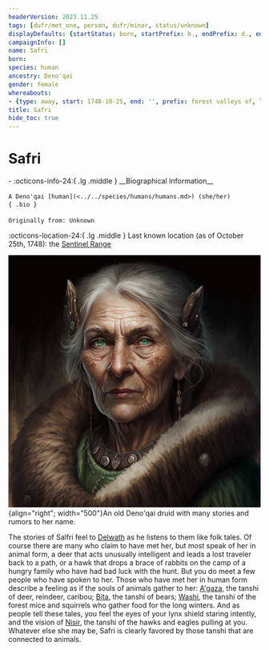 ```yaml
---
headerVersion: 2023.11.25
tags: [dufr/met_one, person, dufr/minor, status/unknown]
displayDefaults: {startStatus: born, startPrefix: b., endPrefix: d., endStatus: died}
campaignInfo: []
name: Safri
born:
species: human
ancestry: Deno'qai
gender: female
whereabouts:
- {type: away, start: 1748-10-25, end: '', prefix: forest valleys of, location: Sentinel Range}
title: Safri
hide_toc: true
---
```

# Safri
<div class="grid cards ext-narrow-margin ext-one-column" markdown>
- :octicons-info-24:{ .lg .middle } __Biographical Information__

    A Deno'qai [human](<../../species/humans/humans.md>) (she/her)  
    { .bio }

    Originally from: Unknown
</div>

:octicons-location-24:{ .lg .middle } Last known location (as of October 25th, 1748): the [Sentinel Range](<../../gazetteer/sentinel-range/sentinel-range.md>)


![Safri](../../assets/safri.png){align="right"; width="500"}An old Deno'qai druid with many stories and rumors to her name.

The stories of Salfri feel to [Delwath](<../pcs/dunmar-fellowship/delwath.md>) as he listens to them like folk tales. Of course there are many who claim to have met her, but most speak of her in animal form, a deer that acts unusually intelligent and leads a lost traveler back to a path, or a hawk that drops a brace of rabbits on the camp of a hungry family who have had bad luck with the hunt. But you do meet a few people who have spoken to her. Those who have met her in human form describe a feeling as if the souls of animals gather to her: [A'gaza](<../../cosmology/gods/tanshi/a-gaza.md>), the tanshi of deer, reindeer, caribou; [Bita](<../../cosmology/gods/tanshi/bita.md>), the tanshi of bears; [Washi](<../../cosmology/gods/tanshi/washi.md>), the tanshi of the forest mice and squirrels who gather food for the long winters. And as people tell these tales, you feel the eyes of your lynx shield staring intently, and the vision of [Nisir](<../../cosmology/gods/tanshi/nisir.md>), the tanshi of the hawks and eagles pulling at you. Whatever else she may be, Safri is clearly favored by those tanshi that are connected to animals.